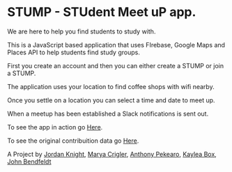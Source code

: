 # STUMP - STUdent Meet uP app. 

We are here to help you find students to study with. 

This is a JavaScript based application that uses FIrebase, Google Maps and Places API to help students find study groups.

First you create an account and then you can either create a STUMP or join a STUMP.

The application uses your location to find coffee shops with wifi nearby. 

Once you settle on a location you can select a time and date to meet up. 

When a meetup has been established a Slack notifications is sent out.

To see the app in action go [Here](https://stumput.github.io/).

To see the original contribuition data go [Here](https://github.com/Jordan-Knight/GroupProject1/graphs/contributors).

A Project by [Jordan Knight](https://github.com/Jordan-Knight), [Marya Crigler](https://github.com/mcrigler), [Anthony Pekearo](https://github.com/apekearo), [Kaylea Box](https://github.com/kayleabox), [John Bendfeldt](http://johnbendfeldt.com/)


